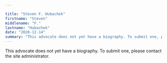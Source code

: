 ```yaml
---

title: "Steven F. Hubachek"
firstname: "Steven"
middlename: "F."
lastname: "Hubachek"
date: "2020-12-14"
summary: "This advocate does not yet have a biography. To submit one, please contact the site administrator."
---
```

This advocate does not yet have a biography. To submit one, please contact the site administrator.

